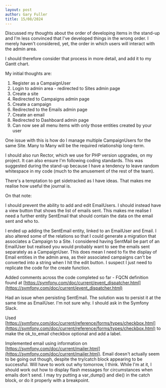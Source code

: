 ```yaml
---
layout: post
author: Gary Fuller
title: 15/08/2024
---
```


Discussed my thoughts about the order of developing items in the stand-up and I'm less convinced that I've developed things in the wrong order. I merely haven't considered, yet, the order in which users will interact with the admin area. 

I should therefore consider that process in more detail, and add it to my Gantt chart.

My initial thoughts are:

1. Register as a CampaignUser
2. Login to admin area - redirected to Sites admin page
3. Create a site
4. Redirected to Campaigns admin page
5. Create a campaign
6. Redirected to the Emails admin page
7. Create an email
8. Redirected to Dashboard admin page
9. Can now see all menu items with only those entities created by your user

One issue with this is how do I manage multiple CampaignUsers for the same Site. Many to Many will be the required relationship long-term. 

I should also run Rector, which we use for PHP version upgrades, on my project. It can also ensure I'm following coding standards. This was suggested during the stand-up because I have a tendency to leave random whitespace in my code (much to the amusement of the rest of the team).

There's a temptation to get sidetracked as I have ideas. That makes me realise how useful the journal is. 

On that note:

I should prevent the ability to add and edit EmailUsers. I should instead have a view button that shows the list of emails sent. This makes me realise I need a further entity SentEmail that should contain the data on the email sent and who to.

I ended up adding the SentEmail entity, linked to an EmailUser and Email. I also altered some of the relations so that I could generate a migration that associates a Campaign to a Site. I considered having SentMail be part of an EmailUser but realised you would probably want to see the emails sent separately as a CampaignUser. This does mean I need to fix the display of Email entities in the admin area, as their associated campaigns can't be converted into a string when I hit the edit button. I suspect I just need to replicate the code for the create function.  

Added comments across the code completed so far - FQCN definition found at [https://symfony.com/doc/current/event_dispatcher.html](https://symfony.com/doc/current/event_dispatcher.html)

Had an issue when persisting SentEmail. The solution was to persist it at the same time as EmailUser. I'm not sure why. I should ask in the Symfony Slack.

Used [https://symfony.com/doc/current/reference/forms/types/checkbox.html](https://symfony.com/doc/current/reference/forms/types/checkbox.html) to make the ok_to_email checkbox optional and add a label.

Implemented email using information on [https://symfony.com/doc/current/mailer.html](https://symfony.com/doc/current/mailer.html). Email doesn't actually seem to be going out though, despite the try/catch block appearing to be successful. Will have to work out why tomorrow, I think. While I'm at it, I should work out how to display flash messages for circumstances when emails don't send. I may try putting a var_dump() and die() in the catch block, or do it properly with a breakpoint.
